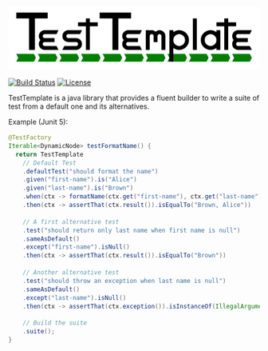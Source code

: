 <img src="./logo.png" alt="test template - logo" width="640"/>

[![Build Status](https://github.com/testtemplate/testtemplate/actions/workflows/gradle.yml/badge.svg?branch=master)](https://github.com/testtemplate/testtemplate/actions)
[![License](https://img.shields.io/github/license/testtemplate/testtemplate)](https://github.com/testtemplate/testtemplate/blob/master/LICENSE)

TestTemplate is a java library that provides a fluent builder to write a suite of test from a default one and its 
alternatives.

Example (Junit 5):
```java
@TestFactory
Iterable<DynamicNode> testFormatName() {
  return TestTemplate
    // Default Test
    .defaultTest("should format the name")
    .given("first-name").is("Alice")
    .given("last-name").is("Brown")
    .when(ctx -> formatName(ctx.get("first-name"), ctx.get("last-name")))
    .then(ctx -> assertThat(ctx.result()).isEqualTo("Brown, Alice"))
  
    // A first alternative test
    .test("should return only last name when first name is null")
    .sameAsDefault()
    .except("first-name").isNull()
    .then(ctx -> assertThat(ctx.result()).isEqualTo("Brown"))
    
    // Another alternative test
    .test("should throw an exception when last name is null")
    .sameAsDefault()
    .except("last-name").isNull()
    .then(ctx -> assertThat(ctx.exception()).isInstanceOf(IllegalArgumentException.class))
    
    // Build the suite
    .suite();
}
```